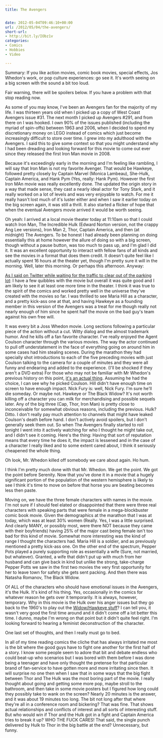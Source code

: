 ```yaml
---
title: The Avengers


date: 2012-05-04T09:46:10+00:00
url: /2012/05/04/the-avengers/
short-url:
- http://bit.ly/IObz1v
categories:
- Comics
- Hobbies
- Video

---
```

<div class='microid-mailto+http:sha1:b9f95cb22400a59602e9cda431f78cacf6db5233'>

Summary: If you like action movies, comic book movies, special effects, Jos Whedon's work, or pop culture experiences: go see it. It's worth seeing on a big screen with the sound a bit too loud.



Fair warning, there will be spoilers below. If you have a problem with that stop reading now.



As some of you may know, I've been an Avengers fan for the majority of my life. I was thirteen years old when I picked up a copy of West Coast Avengers issue #31. The next month I picked up Avengers #291, and from there on I was hooked. I own 90% of the issues published (including the myriad of spin-offs) between 1963 and 2006, when I decided to spend my discretionary money on LEGO instead of comics which just become increasingly difficult to store over time. I grew into my adulthood with the Avengers. I said this to give some context so that you might understand why I had been dreading and looking forward for this movie to come out ever since they released the first Iron Man movie in 2008.



Because it's exceedingly early in the morning and I'm feeling like rambling, I will say that Iron Man is not my favorite Avenger. That would be Hawkeye, followed pretty closely by Captain Marvel (Monica Lambeau), She-Hulk, Captain America, and Hank Pym (Yes, really: Hank Pym). However the first Iron MAn movie was really excellently done. The updated the origin story in a way that made sense, they cast a nearly ideal actor for Tony Stark, and it really worked on a lot of levels and was very enjoyable to watch. For me it really hasn't lost much of it's luster either and when I saw it earlier today on the big screen again, it was still a thrill. It also started a flicker of hope that when the eventual Avengers movie arrived it would be worth seeing.



Oh yeah: I arrived at a local movie theater today at 11:10am so that I could watch Iron Man, The Incredible Hulk (Edward Norton version, not the crappy Ang Lee versions), Iron Man 2, Thor, Captain America, and then (at midnight) The Avengers. To be honest I had already been planning on doing essentially this at home however the allure of doing so with a big screen, though without a pause button, was too much to pass up, and I'm glad I did it. It was an excellent opportunity to interact with fellow fans of all kinds and see the movies in a format that does them credit. It doesn't quite feel like I actually spent 16 hours at the theater yet, though I'm pretty sure it will in the morning. Well, later this morning. Or perhaps this afternoon. Anyway:



<a href="http://www.twitter.com/Cavorter/status/198318961908129792">As I said on Twitter while waiting for the traffic to clear out of the parking lot</a>: I have a few quibbles with the movie but overall it was quite good and I am likely to see it at least one more time in the theater. I think it was true to the spirit of the comics and worked pretty well in the universe they've created with the movies so far. I was thrilled to see Maria Hill as a character, and a pretty kick-ass one at that, and having Hawkeye as a founding member in this version of the Avengers was a treat for me though really not nearly enough of him since he spent half the movie on the bad guy's team against his own free will.



It was every bit a Joss Whedon movie. Long sections following a particular piece of the action without a cut. Witty dialog and the almost trademark humor. And he kills off a fan favorite character. I've really enjoyed the Agent Coulson character through the various movies. The way the actor continued to pull off understatement in the face of everything going on around him in some cases had him stealing scenes. During the marathon they had specially shot introductions to each of the five preceding movies with just Coulson talking to the camera for a couple of minutes and they were all funny and endearing and added to the experience. (I'll be shocked if they aren't a DVD extra) For those who may not be familiar with Mr Whedon's previous history on this point, <a href="http://io9.com/5905802/why-does-joss-whedon-always-kill-the-characters-we-love">it's an actual thing</a>. Assuming he had the choice, I can see why he picked Coulson. Hill didn't have enough time on screen to have enough impact. Nick Fury is: well, Nick Fury. I'm sure he'll die someday. Or maybe not. Hawkeye or The Black Widow? It's not worth killing off a character you can milk for merchandising and possible sequels later. Any of the big three (Cap, Thor, Iron Man) is pretty close to inconceivable for somewhat obvious reasons, including the previous. Hulk? Ditto. I don't really pay much attention to channels that might have leaked Coulson's death before hand. I don't actively avoid spoilers, but I don't generally seek them out. So when The Avengers finally started to roll tonight I went into it actively watching for who I thought he might take out, and I didn't see it coming. Here's the thing: Having that sort of reputation means that every time he does it, the impact is lessened and in the case of a character I really liked and to some extent cared about, I think it seriously cheapened the whole thing.



Oh look, Mr. Whedon killed off somebody we care about again. Ho hum.



I think I'm pretty much done with that Mr. Whedon. We get the point. We got the point before Serenity. Now that you've done it in a movie that a hugely significant portion of the population of the western hemisphere is likely to see I think it's time to move on before that horse you are beating becomes less then paste.



Moving on, we have the three female characters with names in the movie. I'm not sure if I should feel elated or disappointed that there were three real characters with speaking parts that were female in a mega-blockbuster comic book movie. Given the demographics at the marathon that I was at today, which was at least 30% women (Really. Yes, I was a little surprised. And clearly MANY, or possibly most, were there NOT because they came with their boyfriends) having 25% of the major cast being female isn't too bad for this kind of movie. Somewhat more interesting was the kind of range I thought the characters had. Maria Hill is a soldier, and as previously mentioned a pretty kick-ass one. On the other end of the spectrum, Pepper Pots played a purely supporting role as essentially a wife (Sure, not married, but whatever). Granted, a wife that didn't put up with much from her husband and can give back in kind but unlike the strong, take-charge Pepper Potts we saw in the first two movies the very first opportunity for her to leave town for safety she gets sent packing. And then there was Natasha Romanov, The Black Widow.



Of ALL of the characters who should have emotional issues in the Avengers, it's the Hulk. It's kind of his thing. Yes, occasionally in the comics for whatever reason he gets over it temporarily. It is always, however, temporary. Why in this movie is the Hulk over his anger issues but they go back to the 1960's to play out the <a href="http://marvel.com/universe/Black_Widow_(Natasha_Romanova)#ENEMY_OF_THE_WEST">Widow/Hawkeye stuff</a>? I can tell you, it wasn't very good the first time around and it didn't come off a lot better this time. I dunno, maybe I'm wrong on that point but it didn't quite feel right. I'm looking forward to hearing a feminist deconstruction of the character.



One last set of thoughts, and then I really must go to bed.



In all of my time reading comics the cliche that has always irritated me most is the bit where the good guys have to fight one another for the first half of a story. I know some people seem to adore that bit and debate endless who could beat-up who scenarios but I was bored with them before I was done being a teenager and have only thought the pretense for that particular brand of fan-service to have gotten more and more irritating since then. It will surprise no one then when I saw that in some ways that the big fight between Thor and The Hulk was the most boring part of the movie. I really thought about going and getting some more pop, maybe stroll to the bathroom, and then take in some movie posters but I figured how long could they possibly take to wank on the screen? Nearly 20 minutes is the answer, and it was about 19 minutes too long. The bit not long after that where they're all in a conference room and bickering? That was fine. That shows actual relationships and conflicts of interest and all sorts of interesting stuff. But who would win if Thor and the Hulk got in a fight and Captain America tries to break it up? WHO THE FUCK CARES! That said, the single punch delivered by Hulk to Thor in the big battle at the end? Unnecessary, but funny.

